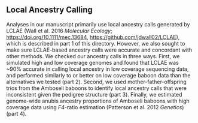 ## Local Ancestry Calling

Analyses in our manuscript primarily use local ancestry calls generated by LCLAE (Wall et al. 2016 *Molecular Ecology*; https://doi.org/10.1111/mec.13684, https://github.com/jdwall02/LCLAE), which is described in part 1 of this directory. However, we also sought to make sure LCLAE-based ancestry calls were accurate and concordant with other methods. We checked our ancestry calls in three ways. First, we simulated high and low coverage genomes and found that LCLAE was ~90% accurate in calling local ancestry in low coverage sequencing data, and performed similarly to or better on low coverage baboon data than the alternatives we tested (part 2). Second, we used mother-father-offspring trios from the Amboseli baboons to identify local ancestry calls that were inconsistent given the pedigree structure (part 3). Finally, we estimated genome-wide anubis ancestry proportions of Amboseli baboons with high coverage data using _F4_-ratio estimation (Patterson et al. 2012 _Genetics_) (part 4). 


